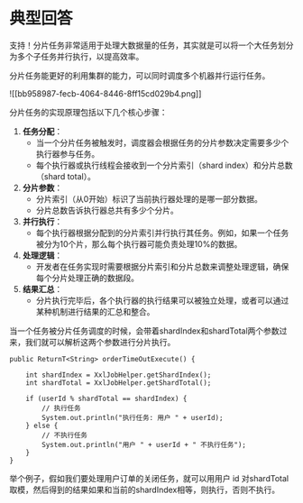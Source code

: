 # 典型回答


支持！分片任务非常适用于处理大数据量的任务，其实就是可以将一个大任务划分为多个子任务并行执行，以提高效率。



分片任务能更好的利用集群的能力，可以同时调度多个机器并行运行任务。



![[bb958987-fecb-4064-8446-8ff15cd029b4.png]]



分片任务的实现原理包括以下几个核心步骤：



1.  **任务分配**： 
    - 当一个分片任务被触发时，调度器会根据任务的分片参数决定需要多少个执行器参与任务。
    - 每个执行器或执行线程会接收到一个分片索引（shard index）和分片总数（shard total）。
2.  **分片参数**： 
    - 分片索引（从0开始）标识了当前执行器处理的是哪一部分数据。
    - 分片总数告诉执行器总共有多少个分片。
3.  **并行执行**： 
    - 每个执行器根据分配到的分片索引并行执行其任务。例如，如果一个任务被分为10个片，那么每个执行器可能负责处理10%的数据。
4.  **处理逻辑**： 
    - 开发者在任务实现时需要根据分片索引和分片总数来调整处理逻辑，确保每个分片处理正确的数据段。
5.  **结果汇总**： 
    - 分片执行完毕后，各个执行器的执行结果可以被独立处理，或者可以通过某种机制进行结果的汇总和整合。



当一个任务被分片任务调度的时候，会带着shardIndex和shardTotal两个参数过来，我们就可以解析这两个参数进行分片执行。

```plain
public ReturnT<String> orderTimeOutExecute() {
   
    int shardIndex = XxlJobHelper.getShardIndex();
    int shardTotal = XxlJobHelper.getShardTotal();

    if (userId % shardTotal == shardIndex) {
        // 执行任务
        System.out.println("执行任务: 用户 " + userId);
    } else {
        // 不执行任务
        System.out.println("用户 " + userId + " 不执行任务");
    }
}
```



举个例子，假如我们要处理用户订单的关闭任务，就可以用用户 id 对shardTotal取模，然后得到的结果如果和当前的shardIndex相等，则执行，否则不执行。

